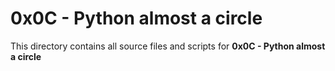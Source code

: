 # 0x0C - Python almost a circle

This directory contains all source files and scripts for **0x0C - Python almost a circle**
